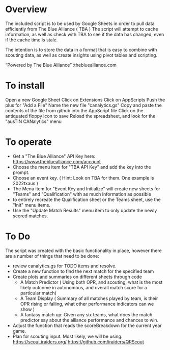  # Overview
 
 The included script is to be used by Google Sheets in order to pull data efficiently from The Blue Alliance ( TBA )
 The script will attempt to cache information, as well as check with TBA to see if the data has changed, even if the cache time is stale.
 
 The intention is to store the data in a format that is easy to combine with scouting data, as well as create insights using pivot tables and scripting.
  
 “Powered by The Blue Alliance” :thebluealliance.com

# To install

Open a new Google Sheet
Click on Extensions
Click on AppScripts
Push the plus for "Add a File"
Name the new file "canalytics.gs"
Copy and paste the contents of the file from github into the AppScript file
Click on the antiquated floppy icon to save
Reload the spreadsheet, and look for the "ausTIN CANalytics" menu

# To operate
- Get a "The Blue Alliance" API Key here:  https://www.thebluealliance.com/account
- Choose the menu item for "TBA API Key" and add the key into the prompt.
- Choose an event key. ( Hint: Look on TBA for them.  One example is 2022txaus )
- The Menu item for "Event Key and Initialize" will create new sheets for "Teams" and "Qualification" with as much information as possible
- to entirely recreate the Qualification sheet or the Teams sheet, use the "Init" menu items.
- Use the "Update Match Results" menu item to only update the newly scored matches.

# To Do

The script was created with the basic functionality in place, however there are a number of things that need to be done:
- review canalytics.gs for TODO items and resolve.
- Create a new function to find the next match for the specified team
- Create plots and summaries on different sheets through code
  - A Match Predictor ( Using both OPR, and scouting, what is the most likely outcome in autonomous, and overall match score for a particular match)
  - A Team Display ( Summary of all matches played by team, is their OPR rising or falling, what other performance indicators can we show )
  - A fantasy match up: Given any six teams, what does the match predictor say about the alliance performance and chances to win.
- Adjust the function that reads the scoreBreakdown for the current year game.
- Plan for scouting input.  Most likely, we will be using:  https://scout.iraiders.org/ https://github.com/iraiders/QRScout
